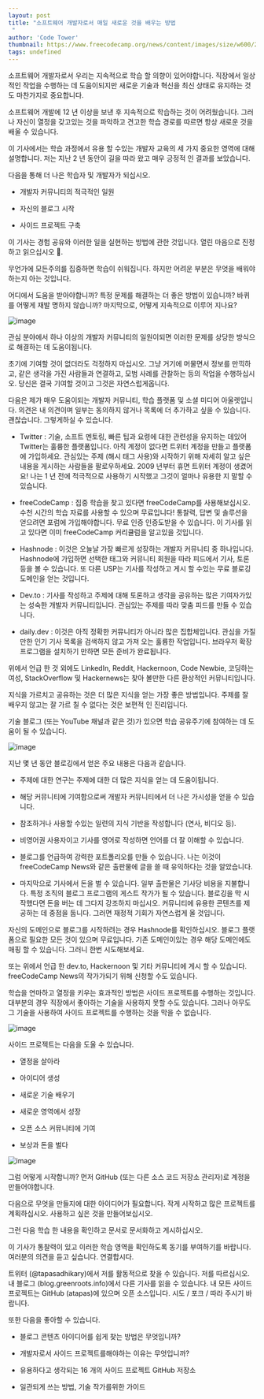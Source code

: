 ```yaml
---
layout: post
title: "소프트웨어 개발자로서 매일 새로운 것을 배우는 방법
 "
author: 'Code Tower'
thumbnail: https://www.freecodecamp.org/news/content/images/size/w600/2021/01/freeCodeCamp-Cover_3.png
tags: undefined
---
```



소프트웨어 개발자로서 우리는 지속적으로 학습 할 의향이 있어야합니다.
 직장에서 일상적인 작업을 수행하는 데 도움이되지만 새로운 기술과 혁신을 최신 상태로 유지하는 것도 마찬가지로 중요합니다.
 

소프트웨어 개발에 12 년 이상을 보낸 후 지속적으로 학습하는 것이 어려웠습니다.
 그러나 자신이 열정을 갖고있는 것을 파악하고 견고한 학습 경로를 따르면 항상 새로운 것을 배울 수 있습니다.
 

이 기사에서는 학습 과정에서 유용 할 수있는 개발자 교육의 세 가지 중요한 영역에 대해 설명합니다.
 저는 지난 2 년 동안이 길을 따라 왔고 매우 긍정적 인 결과를 보았습니다.
 

다음을 통해 더 나은 학습자 및 개발자가 되십시오.
 

- 개발자 커뮤니티의 적극적인 일원
 
- 자신의 블로그 시작
 
- 사이드 프로젝트 구축
 

이 기사는 경험 공유와 이러한 일을 실현하는 방법에 관한 것입니다.
 열린 마음으로 진정하고 읽으십시오 🧘.
 

무언가에 모든주의를 집중하면 학습이 쉬워집니다.
 하지만 어려운 부분은 무엇을 배워야하는지 아는 것입니다.
 

어디에서 도움을 받아야합니까?
 특정 문제를 해결하는 더 좋은 방법이 있습니까?
 바퀴를 어떻게 재발 명하지 않습니까?
 마지막으로, 어떻게 지속적으로 이루어 지나요?
 

![image](https://www.freecodecamp.org/news/content/images/2021/01/16.png)

관심 분야에서 하나 이상의 개발자 커뮤니티의 일원이되면 이러한 문제를 상당한 방식으로 해결하는 데 도움이됩니다.
 

초기에 기여할 것이 없더라도 걱정하지 마십시오.
 그냥 거기에 머물면서 정보를 만끽하고, 같은 생각을 가진 사람들과 연결하고, 모범 사례를 관찰하는 등의 작업을 수행하십시오.
 당신은 결국 기여할 것이고 그것은 자연스럽게옵니다.
 

다음은 제가 매우 도움이되는 개발자 커뮤니티, 학습 플랫폼 및 소셜 미디어 아울렛입니다.
 의견은 내 의견이며 일부는 동의하지 않거나 목록에 더 추가하고 싶을 수 있습니다.
 괜찮습니다. 그렇게하실 수 있습니다.
 

- Twitter : 기술, 소프트 멘토링, 빠른 팁과 요령에 대한 관련성을 유지하는 데있어 Twitter는 훌륭한 플랫폼입니다.
 아직 계정이 없다면 트위터 계정을 만들고 플랫폼에 가입하세요.
 관심있는 주제 (해시 태그 사용)와 시작하기 위해 자세히 알고 싶은 내용을 게시하는 사람들을 팔로우하세요.
2009 년부터 휴면 트위터 계정이 생겼어요!
 나는 1 년 전에 적극적으로 사용하기 시작했고 그것이 얼마나 유용한 지 말할 수 있습니다.
 
- freeCodeCamp : 집중 학습을 찾고 있다면 freeCodeCamp를 사용해보십시오.
 수천 시간의 학습 자료를 사용할 수 있으며 무료입니다!
 통찰력, 답변 및 솔루션을 얻으려면 포럼에 가입해야합니다.
 무료 인증 인증도받을 수 있습니다.
 이 기사를 읽고 있다면 이미 freeCodeCamp 커리큘럼을 알고있을 것입니다.
 
- Hashnode : 이것은 오늘날 가장 빠르게 성장하는 개발자 커뮤니티 중 하나입니다.
 Hashnode에 가입하면 선택한 태그와 커뮤니티 회원을 따라 피드에서 기사, 토론 등을 볼 수 있습니다.
 또 다른 USP는 기사를 작성하고 게시 할 수있는 무료 블로깅 도메인을 얻는 것입니다.
 
- Dev.to : 기사를 작성하고 주제에 대해 토론하고 생각을 공유하는 많은 기여자가있는 성숙한 개발자 커뮤니티입니다.
 관심있는 주제를 따라 맞춤 피드를 만들 수 있습니다.
 
- daily.dev : 이것은 아직 정확한 커뮤니티가 아니라 많은 집합체입니다.
 관심을 가질만한 인기 기사 목록을 검색하지 않고 가져 오는 훌륭한 작업입니다.
 브라우저 확장 프로그램을 설치하기 만하면 모든 준비가 완료됩니다.
 

위에서 언급 한 것 외에도 LinkedIn, Reddit, Hackernoon, Code Newbie, 코딩하는 여성, StackOverflow 및 Hackernews는 찾아 볼만한 다른 환상적인 커뮤니티입니다.
 

지식을 가르치고 공유하는 것은 더 많은 지식을 얻는 가장 좋은 방법입니다.
 주제를 잘 배우지 않고는 잘 가르 칠 수 없다는 것은 보편적 인 진리입니다.
 

기술 블로그 (또는 YouTube 채널과 같은 것)가 있으면 학습 공유주기에 참여하는 데 도움이 될 수 있습니다.
 

![image](https://www.freecodecamp.org/news/content/images/2021/01/17.png)

지난 몇 년 동안 블로깅에서 얻은 주요 내용은 다음과 같습니다.
 

- 주제에 대한 연구는 주제에 대한 더 많은 지식을 얻는 데 도움이됩니다.
 
- 해당 커뮤니티에 기여함으로써 개발자 커뮤니티에서 더 나은 가시성을 얻을 수 있습니다.
 
- 참조하거나 사용할 수있는 일련의 지식 기반을 작성합니다 (연사, 비디오 등).
 
- 비영어권 사용자이고 기사를 영어로 작성하면 언어를 더 잘 이해할 수 있습니다.
 
- 블로그를 언급하여 강력한 포트폴리오를 만들 수 있습니다.
 나는 이것이 freeCodeCamp News와 같은 출판물에 글을 쓸 때 유익하다는 것을 알았습니다.
 
- 마지막으로 기사에서 돈을 벌 수 있습니다.
 일부 출판물은 기사당 비용을 지불합니다.
 특정 조직의 블로그 프로그램의 게스트 작가가 될 수 있습니다.
 블로깅을 막 시작했다면 돈을 버는 데 그다지 강조하지 마십시오.
 커뮤니티에 유용한 콘텐츠를 제공하는 데 중점을 둡니다.
 그러면 재정적 기회가 자연스럽게 올 것입니다.
 

자신의 도메인으로 블로그를 시작하려는 경우 Hashnode를 확인하십시오.
 블로그 플랫폼으로 필요한 모든 것이 있으며 무료입니다.
 기존 도메인이있는 경우 해당 도메인에도 매핑 할 수 있습니다.
 그러니 한번 시도해보세요.
 

또는 위에서 언급 한 dev.to, Hackernoon 및 기타 커뮤니티에 게시 할 수 있습니다.
 freeCodeCamp News의 작가가되기 위해 신청할 수도 있습니다.
 

학습을 연마하고 열정을 키우는 효과적인 방법은 사이드 프로젝트를 수행하는 것입니다.
 대부분의 경우 직장에서 좋아하는 기술을 사용하지 못할 수도 있습니다.
 그러나 아무도 그 기술을 사용하여 사이드 프로젝트를 수행하는 것을 막을 수 없습니다.
 

![image](https://www.freecodecamp.org/news/content/images/2021/01/18.png)

사이드 프로젝트는 다음을 도울 수 있습니다.
 

- 열정을 살아라
 
- 아이디어 생성
 
- 새로운 기술 배우기
 
- 새로운 영역에서 성장
 
- 오픈 소스 커뮤니티에 기여
 
- 보상과 돈을 벌다
 

![image](https://www.freecodecamp.org/news/content/images/2021/01/Your-Passion.png)

그럼 어떻게 시작합니까?
 먼저 GitHub (또는 다른 소스 코드 저장소 관리자)로 계정을 만들어야합니다.
 

다음으로 무엇을 만들지에 대한 아이디어가 필요합니다.
 작게 시작하고 많은 프로젝트를 계획하십시오.
 사용하고 싶은 것을 만들어보십시오.
 

그런 다음 학습 한 내용을 확인하고 문서로 문서화하고 게시하십시오.
 

이 기사가 통찰력이 있고 이러한 학습 영역을 확인하도록 동기를 부여하기를 바랍니다.
 여러분의 의견을 듣고 싶습니다.
 연결합시다.
 

트위터 (@tapasadhikary)에서 저를 활동적으로 찾을 수 있습니다.
 저를 따르십시오.
 내 블로그 (blog.greenroots.info)에서 다른 기사를 읽을 수 있습니다.
 내 모든 사이드 프로젝트는 GitHub (atapas)에 있으며 오픈 소스입니다.
 시도 / 포크 / 따라 주시기 바랍니다.
 

또한 다음을 좋아할 수 있습니다.
 

- 블로그 콘텐츠 아이디어를 쉽게 찾는 방법은 무엇입니까?
 
- 개발자로서 사이드 프로젝트를해야하는 이유는 무엇입니까?
 
- 유용하다고 생각되는 16 개의 사이드 프로젝트 GitHub 저장소
 
- 일관되게 쓰는 방법, 기술 작가를위한 가이드
 